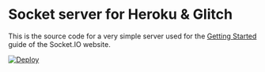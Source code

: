 # Socket server for Heroku & Glitch

This is the source code for a very simple server used for
the [Getting Started](http://socket.io) guide
of the Socket.IO website.

[![Deploy](https://www.herokucdn.com/deploy/button.png)](https://heroku.com/deploy?template=https://github.com/ging-dev/socket-server)
